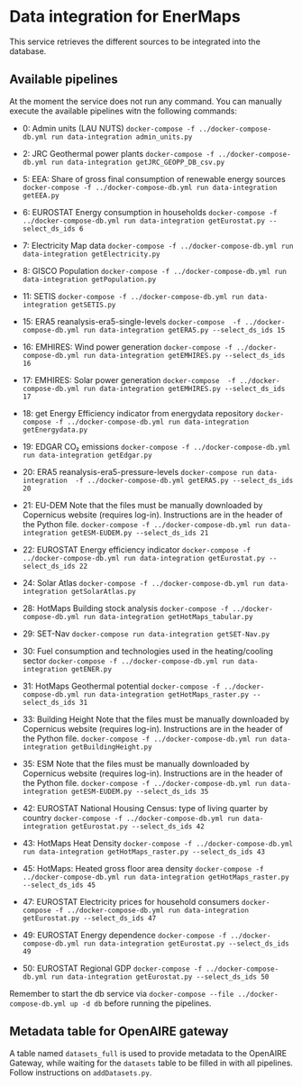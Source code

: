 # Data integration for EnerMaps

This service retrieves the different sources to be integrated into the database.

## Available pipelines

At the moment the service does not run any command.
You can manually execute the available pipelines witn the following commands:

  - 0: Admin units (LAU NUTS)
    `docker-compose -f ../docker-compose-db.yml run data-integration admin_units.py`

  - 2: JRC Geothermal power plants
    `docker-compose -f ../docker-compose-db.yml run data-integration getJRC_GEOPP_DB_csv.py`

  - 5: EEA: Share of gross final consumption of renewable energy sources
    `docker-compose -f ../docker-compose-db.yml run data-integration getEEA.py`

  - 6: EUROSTAT Energy consumption in households
    `docker-compose -f ../docker-compose-db.yml run data-integration getEurostat.py --select_ds_ids 6`

  - 7: Electricity Map data
    `docker-compose -f ../docker-compose-db.yml run data-integration getElectricity.py`

  - 8: GISCO Population
    `docker-compose -f ../docker-compose-db.yml run data-integration getPopulation.py`

  - 11: SETIS
    `docker-compose -f ../docker-compose-db.yml run data-integration getSETIS.py`

  - 15: ERA5 reanalysis-era5-single-levels
    `docker-compose  -f ../docker-compose-db.yml run data-integration getERA5.py --select_ds_ids 15`

  - 16: EMHIRES: Wind power generation
    `docker-compose -f ../docker-compose-db.yml run data-integration getEMHIRES.py --select_ds_ids 16`

  - 17: EMHIRES: Solar power generation
    `docker-compose  -f ../docker-compose-db.yml run data-integration getEMHIRES.py --select_ds_ids 17`

  - 18: get Energy Efficiency indicator from energydata repository
    `docker-compose -f ../docker-compose-db.yml run data-integration getEnergydata.py`

  - 19: EDGAR CO₂ emissions
    `docker-compose -f ../docker-compose-db.yml run data-integration getEdgar.py`

  - 20: ERA5 reanalysis-era5-pressure-levels
    `docker-compose run data-integration  -f ../docker-compose-db.yml getERA5.py --select_ds_ids 20`

  - 21: EU-DEM
    Note that the files must be manually downloaded by Copernicus website (requires log-in).
    Instructions are in the header of the Python file.
    `docker-compose -f ../docker-compose-db.yml run data-integration getESM-EUDEM.py --select_ds_ids 21`

  - 22: EUROSTAT Energy efficiency indicator
    `docker-compose -f ../docker-compose-db.yml run data-integration getEurostat.py --select_ds_ids 22`

  - 24: Solar Atlas
    `docker-compose -f ../docker-compose-db.yml run data-integration getSolarAtlas.py`

  - 28: HotMaps Building stock analysis
    `docker-compose -f ../docker-compose-db.yml run data-integration getHotMaps_tabular.py`

  - 29: SET-Nav
    `docker-compose run data-integration getSET-Nav.py`

  - 30: Fuel consumption and technologies used in the heating/cooling sector
    `docker-compose -f ../docker-compose-db.yml run data-integration getENER.py`

  - 31: HotMaps Geothermal potential
    `docker-compose -f ../docker-compose-db.yml run data-integration getHotMaps_raster.py --select_ds_ids 31`

  - 33: Building Height
    Note that the files must be manually downloaded by Copernicus website (requires log-in).
    Instructions are in the header of the Python file.
    `docker-compose -f ../docker-compose-db.yml run data-integration getBuildingHeight.py`

  - 35: ESM
    Note that the files must be manually downloaded by Copernicus website (requires log-in).
    Instructions are in the header of the Python file.
    `docker-compose -f ../docker-compose-db.yml run data-integration getESM-EUDEM.py --select_ds_ids 35`

  - 42: EUROSTAT National Housing Census: type of living quarter by country
    `docker-compose -f ../docker-compose-db.yml run data-integration getEurostat.py --select_ds_ids 42`

  - 43: HotMaps Heat Density
    `docker-compose -f ../docker-compose-db.yml run data-integration getHotMaps_raster.py --select_ds_ids 43`

  - 45: HotMaps: Heated gross floor area density
    `docker-compose -f ../docker-compose-db.yml run data-integration getHotMaps_raster.py --select_ds_ids 45`

  - 47: EUROSTAT Electricity prices for household consumers
    `docker-compose -f ../docker-compose-db.yml run data-integration getEurostat.py --select_ds_ids 47`

  - 49: EUROSTAT Energy dependence
    `docker-compose -f ../docker-compose-db.yml run data-integration getEurostat.py --select_ds_ids 49`

  - 50: EUROSTAT Regional GDP
    `docker-compose -f ../docker-compose-db.yml run data-integration getEurostat.py --select_ds_ids 50`

Remember to start the db service via `docker-compose --file ../docker-compose-db.yml up -d db` before running the pipelines.

## Metadata table for OpenAIRE gateway

A table named `datasets_full` is used to provide metadata to the OpenAIRE Gateway, while waiting for the `datasets` table to be filled in with all pipelines.
Follow instructions on `addDatasets.py`.
